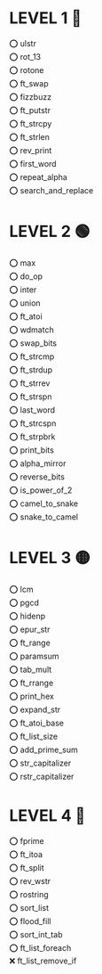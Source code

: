 # LEVEL 1 🔵

⭕ ulstr   
⭕ rot_13   
⭕ rotone   
⭕ ft_swap   
⭕ fizzbuzz   
⭕ ft_putstr   
⭕ ft_strcpy   
⭕ ft_strlen   
⭕ rev_print   
⭕ first_word   
⭕ repeat_alpha   
⭕ search_and_replace   

# LEVEL 2 🟢

⭕ max   
⭕ do_op   
⭕ inter   
⭕ union   
⭕ ft_atoi   
⭕ wdmatch   
⭕ swap_bits   
⭕ ft_strcmp   
⭕ ft_strdup   
⭕ ft_strrev   
⭕ ft_strspn   
⭕ last_word   
⭕ ft_strcspn   
⭕ ft_strpbrk   
⭕ print_bits   
⭕ alpha_mirror   
⭕ reverse_bits   
⭕ is_power_of_2   
⭕ camel_to_snake   
⭕ snake_to_camel   

# LEVEL 3 🟡

⭕ lcm   
⭕ pgcd   
⭕ hidenp   
⭕ epur_str   
⭕ ft_range   
⭕ paramsum   
⭕ tab_mult   
⭕ ft_rrange   
⭕ print_hex   
⭕ expand_str   
⭕ ft_atoi_base   
⭕ ft_list_size   
⭕ add_prime_sum   
⭕ str_capitalizer   
⭕ rstr_capitalizer   

# LEVEL 4 🔴

⭕ fprime   
⭕ ft_itoa   
⭕ ft_split   
⭕ rev_wstr   
⭕ rostring   
⭕ sort_list   
⭕ flood_fill   
⭕ sort_int_tab   
⭕ ft_list_foreach   
❌ ft_list_remove_if   
